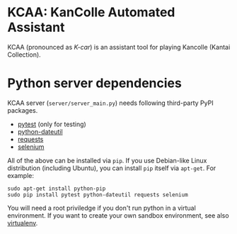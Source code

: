 # KCAA: KanColle Automated Assistant

KCAA (pronounced as *K-car*) is an assistant tool for playing Kancolle (Kantai
Collection).

# Python server dependencies

KCAA server (`server/server_main.py`) needs following third-party PyPI
packages.

- [pytest](https://pypi.python.org/pypi/pytest) (only for testing)
- [python-dateutil](https://pypi.python.org/pypi/python-dateutil)
- [requests](https://pypi.python.org/pypi/requests)
- [selenium](https://pypi.python.org/pypi/selenium)

All of the above can be installed via `pip`. If you use Debian-like Linux
distribution (including Ubuntu), you can install `pip` itself via `apt-get`.
For example:

    sudo apt-get install python-pip
    sudo pip install pytest python-dateutil requests selenium

You will need a root priviledge if you don't run python in a virtual
environment. If you want to create your own sandbox environment, see also
[virtualenv](https://pypi.python.org/pypi/virtualenv).
